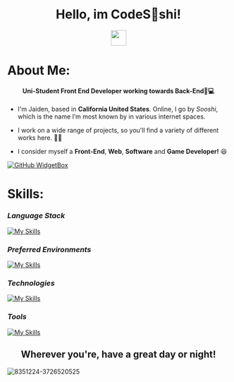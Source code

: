 <h1 align="center">  Hello, im CodeS👀shi! </h1>

<p align="center">
   <img src="https://media.giphy.com/media/hvRJCLFzcasrR4ia7z/giphy.gif" width="35px" height="35px"> 
</p>


#  About Me: 
<h4 align="center">  Uni-Student Front End Developer working towards Back-End💫💻 </h4>

* I'm Jaiden, based in **California United States**. Online, I go by *Sooshi*, which is the name I’m most known by in various internet spaces.
  
* I work on a wide range of projects, so you'll find a variety of different works here. 😵‍💫
  
* I consider myself a **Front-End**, **Web**, **Software** and **Game Developer!** 😆




[![GitHub WidgetBox](https://github-widgetbox.vercel.app/api/profile?username=CodeSooshi&data=followers,repositories,stars,commits&theme=viridescent)](https://github.com/CodeSooshi) 

#  Skills:
### *Language Stack*
[![My Skills](https://skillicons.dev/icons?i=html,css,js,ts,cpp,cs,mysql,&perline=10)](https://skillicons.dev) 
### *Preferred Environments*
[![My Skills](https://skillicons.dev/icons?i=mint,apple,windows,&perline=10)](https://skillicons.dev) 
### *Technologies*
[![My Skills](https://skillicons.dev/icons?i=threejs,babel,react,nodejs,dotnet,regex,&perline=10)](https://skillicons.dev) 
### *Tools*
[![My Skills](https://skillicons.dev/icons?i=visualstudio,vscode,postman,npm,godot,unreal,blender,ps,ae,&perline=10)](https://skillicons.dev) 

<h2 align="center">  Wherever you're, have a great day or night! </h2>

![8351224-3726520525](https://github.com/user-attachments/assets/1e4729f2-ea95-4dc8-9b70-a504f7c9a2ee)
